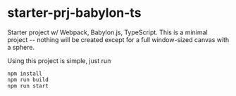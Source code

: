 # starter-prj-babylon-ts
Starter project w/ Webpack,  Babylon.js, TypeScript. This is a minimal project -- nothing will be created
except for a full window-sized canvas with a sphere.

Using this project is simple, just run
```
npm install
npm run build
npm run start
```
